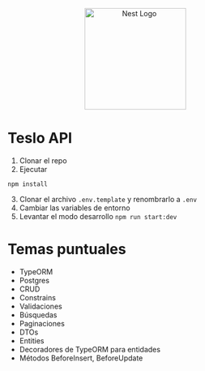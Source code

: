 <p align="center">
  <a href="http://nestjs.com/" target="blank"><img src="https://nestjs.com/img/logo-small.svg" width="200" alt="Nest Logo" /></a>
</p>

# Teslo API
1. Clonar el repo
2. Ejecutar 
```
npm install
```
3. Clonar el archivo ```.env.template``` y renombrarlo a ```.env```
4. Cambiar las variables de entorno 
5. Levantar el modo desarrollo ```npm run start:dev```

# Temas puntuales
* TypeORM
* Postgres
* CRUD
* Constrains
* Validaciones
* Búsquedas
* Paginaciones
* DTOs
* Entities
* Decoradores de TypeORM para entidades
* Métodos BeforeInsert, BeforeUpdate